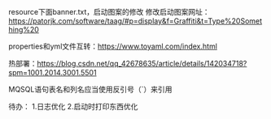 resource下面banner.txt，启动图案的修改
修改启动图案网址：https://patorjk.com/software/taag/#p=display&f=Graffiti&t=Type%20Something%20

properties和yml文件互转：https://www.toyaml.com/index.html

热部署：https://blog.csdn.net/qq_42678635/article/details/142034718?spm=1001.2014.3001.5501

MQSQL语句表名和列名应当使用反引号（`）来引用

待办：
1.日志优化
2.启动时打印东西优化
